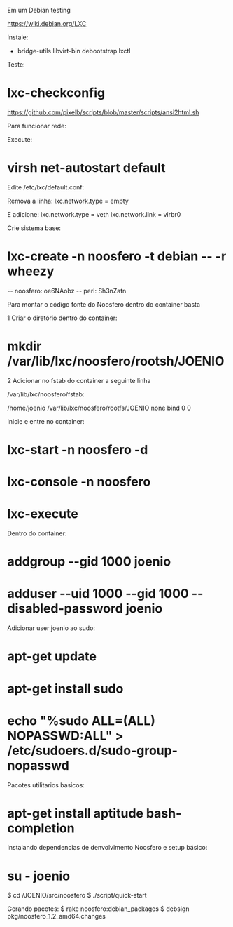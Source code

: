 Em um Debian testing

https://wiki.debian.org/LXC

Instale:
 * bridge-utils libvirt-bin debootstrap lxctl

Teste:
 # lxc-checkconfig

https://github.com/pixelb/scripts/blob/master/scripts/ansi2html.sh

Para funcionar rede:

Execute:
 # virsh net-autostart default

Edite /etc/lxc/default.conf:

Remova a linha:
 lxc.network.type = empty

E adicione:
 lxc.network.type = veth
 lxc.network.link = virbr0


Crie sistema base:
 # lxc-create -n noosfero -t debian -- -r wheezy

-- noosfero: oe6NAobz
-- perl: Sh3nZatn

Para montar o código fonte do Noosfero dentro do container basta

1 Criar o diretório dentro do container:

 # mkdir /var/lib/lxc/noosfero/rootsh/JOENIO

2 Adicionar no fstab do container a seguinte linha

/var/lib/lxc/noosfero/fstab:

/home/joenio /var/lib/lxc/noosfero/rootfs/JOENIO none bind 0 0

Inicie e entre no container:
 # lxc-start -n noosfero -d
 # lxc-console -n noosfero

 # lxc-execute 
Dentro do container:
 # addgroup --gid 1000 joenio
 # adduser --uid 1000 --gid 1000 --disabled-password joenio

Adicionar user joenio ao sudo:
 # apt-get update
 # apt-get install sudo
 # echo "%sudo ALL=(ALL) NOPASSWD:ALL" > /etc/sudoers.d/sudo-group-nopasswd

Pacotes utilitarios basicos:
 # apt-get install aptitude bash-completion

Instalando dependencias de denvolvimento Noosfero e setup básico:
 # su - joenio
 $ cd /JOENIO/src/noosfero
 $ ./script/quick-start

Gerando pacotes:
 $ rake noosfero:debian\_packages
 $ debsign pkg/noosfero\_1.2\_amd64.changes

